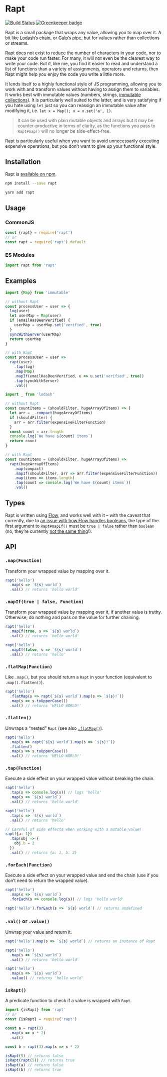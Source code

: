 # Rapt

[![Build Status](https://travis-ci.org/Leeds-eBooks/rapt.svg?branch=master)](https://travis-ci.org/Leeds-eBooks/rapt)
[![Greenkeeper badge](https://badges.greenkeeper.io/Leeds-eBooks/rapt.svg)](https://greenkeeper.io/)

Rapt is a small package that wraps any value, allowing you to map over it. A bit like [Lodash](https://lodash.com/)’s [chain](https://lodash.com/docs/4.17.5#chain), or [Gulp](https://gulpjs.com/)’s [pipe](https://github.com/gulpjs/gulp/blob/v3.9.1/docs/API.md), but for values rather than collections or streams.

Rapt does not exist to reduce the number of characters in your code, nor to make your code run faster. For many, it will not even be the clearest way to write your code. But if, like me, you find it easier to read and understand a list of functions than a variety of assignments, operators and returns, then Rapt might help you enjoy the code you write a little more.

It lends itself to a highly functional style of JS programming, allowing you to work with and transform values without having to assign them to variables. It works best with immutable values (numbers, strings, [immutable collections](https://facebook.github.io/immutable-js/)). It is particularly well suited to the latter, and is very satisfying if you hate using `let` just so you can reassign an immutable value after modifying it, i.e. `let x = Map(); x = x.set('a', 1)`.

> It can be used with plain mutable objects and arrays but it may be counter-productive in terms of clarity, as the functions you pass to `Rapt#map()` will no longer be side-effect-free.

Rapt is particularly useful when you want to avoid unnecessarily executing expensive operations, but you don’t want to give up your functional style.

## Installation

Rapt is [available on npm](https://www.npmjs.com/package/rapt).

```sh
npm install --save rapt
```

```sh
yarn add rapt
```

## Usage

### CommonJS

```js
const {rapt} = require('rapt')
// or
const rapt = require('rapt').default
```

### ES Modules

```js
import rapt from 'rapt'
```

## Examples

```js
import {Map} from 'immutable'

// without Rapt
const processUser = user => {
  log(user)
  let userMap = Map(user)
  if (emailHasBeenVerified) {
    userMap = userMap.set('verified', true)
  }
  syncWithServer(userMap)
  return userMap
}

// with Rapt
const processUser = user =>
  rapt(user)
    .tap(log)
    .map(Map)
    .mapIf(emailHasBeenVerified, u => u.set('verified', true))
    .tap(syncWithServer)
    .val()
```

```js
import _ from 'lodash'

// without Rapt
const countItems = (shouldFilter, hugeArrayOfItems) => {
  let arr = _.compact(hugeArrayOfItems)
  if (shouldFilter) {
    arr = arr.filter(expensiveFilterFunction)
  }
  const count = arr.length
  console.log(`We have ${count} items`)
  return count
}

// with Rapt
const countItems = (shouldFilter, hugeArrayOfItems) =>
  rapt(hugeArrayOfItems)
    .map(compact)
    .mapIf(shouldFilter, arr => arr.filter(expensiveFilterFunction))
    .map(items => items.length)
    .tap(count => console.log(`We have ${count} items`))
    .val()
```

## Types

Rapt is written using [Flow](https://flow.org/), and works well with it – with the caveat that currently, due to [an issue with how Flow handles booleans](https://github.com/facebook/flow/issues/4196), the type of the first argument to `Rapt#mapIf()` must be `true | false` rather than `boolean` (no, they’re currently [not the same thing](https://github.com/facebook/flow/issues/4196)!).

## API

### `.map(Function)`

Transform your wrapped value by mapping over it.

```js
rapt('hello')
  .map(s => `${s} world`)
  .val() // returns 'hello world'
```

### `.mapIf(true | false, Function)`

Transform your wrapped value by mapping over it, if another value is truthy. Otherwise, do nothing and pass on the value for further chaining.

```js
rapt('hello')
  .mapIf(true, s => `${s} world`)
  .val() // returns 'hello world'

rapt('hello')
  .mapIf(false, s => `${s} world`)
  .val() // returns 'hello'
```

### `.flatMap(Function)`

Like `.map()`, but you should return a `Rapt` in your function (equivalent to `.map().flatten()`).

```js
rapt('hello')
  .flatMap(s => rapt(`${s} world`).map(s => `${s}!`))
  .map(s => s.toUpperCase())
  .val() // returns 'HELLO WORLD!'
```

### `.flatten()`

Unwraps a “nested” `Rapt` (see also [`.flatMap()`](#flatmapfunction)).

```js
rapt('hello')
  .map(s => rapt(`${s} world`).map(s => `${s}!`))
  .flatten()
  .map(s => s.toUpperCase())
  .val() // returns 'HELLO WORLD!'
```

### `.tap(Function)`

Execute a side effect on your wrapped value without breaking the chain.

```js
rapt('hello')
  .tap(s => console.log(s)) // logs 'hello'
  .map(s => `${s} world`)
  .val() // returns 'hello world'

rapt('hello')
  .tap(s => `${s} world`)
  .val() // returns 'hello'

// Careful of side effects when working with a mutable value!
rapt({a: 1})
  .tap(obj => {
    obj.b = 2
  })
  .val() // returns {a: 1, b: 2}
```

### `.forEach(Function)`

Execute a side effect on your wrapped value and end the chain (use if you don’t need to return the wrapped value).

```js
rapt('hello')
  .map(s => `${s} world`)
  .forEach(s => console.log(s)) // logs 'hello world'

rapt('hello').forEach(s => `${s} world`) // returns undefined
```

### `.val()` or `.value()`

Unwrap your value and return it.

```js
rapt('hello').map(s => `${s} world`) // returns an instance of Rapt

rapt('hello')
  .map(s => `${s} world`)
  .val() // returns 'hello world'

rapt('hello')
  .map(s => `${s} world`)
  .value() // returns 'hello world'
```

### `isRapt()`

A predicate function to check if a value is wrapped with `Rapt`.

```js
import {isRapt} from 'rapt'
// or
const {isRapt} = require('rapt')

const a = rapt(3)
  .map(x => x * 2)
  .val()

const b = rapt(3).map(x => x * 2)

isRapt(5) // returns false
isRapt(rapt(5)) // returns true
isRapt(a) // returns false
isRapt(b) // returns true
```
